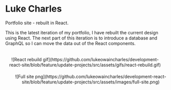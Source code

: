 # Luke Charles
Portfolio site - rebuilt in React.

This is the latest iteration of my portfolio, I have rebuilt the current design using React.
The next part of this iteration is to introduce a database and GraphQL so I can move the data out of the React components.

<div style="text-align:center;padding-top:20px;">![React rebuild gif](https://github.com/lukeowaincharles/development-react-site/blob/feature/update-projects/src/assets/gifs/react-rebuild.gif)</div>

<div style="text-align:center;padding-top:20px;width:540px;height:100%;">![Full site png](https://github.com/lukeowaincharles/development-react-site/blob/feature/update-projects/src/assets/images/full-site.png)</div>

This project was bootstrapped with [Create React App](https://github.com/facebook/create-react-app).

